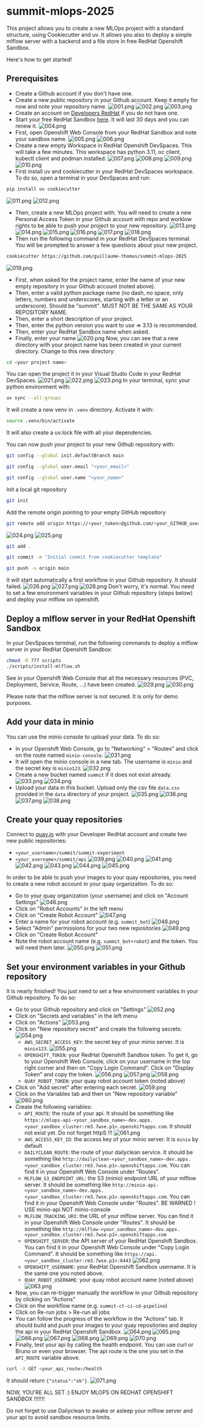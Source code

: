 # summit-mlops-2025

This project allows you to create a new MLOps project with a standard structure, using Cookiecutter and uv.
It allows you also to deploy a simple mlflow server with a backend and a file store in free RedHat Openshift Sandbox.

Here's how to get started!

## Prerequisites
- Create a Github account if you don't have one.
- Create a new public repository in your Github account. Keep it empty for now and note your repository name.
![001.png](assets/001.png)
![002.png](assets/002.png)
![003.png](assets/003.png)
- Create an account on [Developers RedHat](https://developers.redhat.com/) if you do not have one.
- Start your free RedHat Sandbox [here](https://www.sandbox.redhat.com). It will last 30 days and you can renew it.
![004.png](assets/004.png)
- First, open Openshift Web Console from your RedHat Sandbox and note your sandbox name.
![005.png](assets/005.png)
![006.png](assets/006.png)
- Create a new empty Workspace in RedHat Openshift DevSpaces. This will take a few minutes. This workspace has python 3.11, oc client, kubectl client and podman installed.
![007.png](assets/007.png)
![008.png](assets/008.png)
![009.png](assets/009.png)
![010.png](assets/010.png)
- First install uv and cookiecutter in your RedHat DevSpaces workspace. To do so, open a terminal in your DevSpaces and run:
```bash
pip install uv cookiecutter
```
![011.png](assets/011.png)
![012.png](assets/012.png)
- Then, create a new MLOps project with. You will need to create a new Personal Access Token in your Github account with repo and worklow rights to be able to push your project to your new repository.
![013.png](assets/013.png)
![014.png](assets/014.png)
![015.png](assets/015.png)
![016.png](assets/016.png)
![017.png](assets/017.png)
![018.png](assets/018.png)
- Then run the following command in your RedHat DevSpaces terminal. You will be prompted to answer a few questions about your new project.
```bash
cookiecutter https://github.com/guillaume-thomas/summit-mlops-2025
```
![019.png](assets/019.png)
- First, when asked for the project name, enter the name of your new empty repository in your Github account (noted above).
- Then, enter a valid python package name (no dash, no space, only letters, numbers and underscores, starting with a letter or an underscore). Should be "summit". MUST NOT BE THE SAME AS YOUR REPOSITORY NAME.
- Then, enter a short description of your project.
- Then, enter the python version you want to use => 3.13 is recommended.
- Then, enter your RedHat Sandbox name when asked.
- Finally, enter your name
![020.png](assets/020.png)
Now, you can see that a new directory with your project name has been created in your current directory. Change to this new directory:
```bash
cd <your project name>
```

You can open the project it in your Visual Studio Code in your RedHat DevSpaces.
![021.png](assets/021.png)
![022.png](assets/022.png)
![023.png](assets/023.png)
In your terminal, sync your python environment with:
```bash 
uv sync --all-groups
```

It will create a new venv in `.venv` directory. Activate it with:
```bash
source .venv/bin/activate
```

It will also create a uv.lock file with all your dependencies.

You can now push your project to your new Github repository with:
```bash
git config --global init.defaultBranch main
```
```bash
git config --global user.email "<your_email>"
```
```bash
git config --global user.name "<your_name>"
```
Init a local git repository
```bash
git init
```
Add the remote origin pointing to your empty GitHub repository
```bash
git remote add origin https://<your_token>@github.com/<your_GITHUB_username>/<repository_name>.git
```
![024.png](assets/024.png)
![025.png](assets/025.png)
```bash
git add .
```
```bash
git commit -m "Initial commit from cookiecutter template"
```
```bash
git push -u origin main
```

It will start automatically a first workflow in your Github repository. It should failed.
![026.png](assets/026.png)
![027.png](assets/027.png)
![028.png](assets/028.png)
Don't worry, it's normal. You need to set a few environment variables in your Github repository (steps below) and deploy your mlflow on openshift.

## Deploy a mlflow server in your RedHat Openshift Sandbox

In your DevSpaces terminal, run the following commands to deploy a mlflow server in your RedHat Openshift Sandbox:
```bash
chmod -R 777 scripts
./scripts/install-mlflow.sh
```

See in your Openshift Web Console that all the necessary resources (PVC, Deployment, Service, Route, ...) have been created.
![029.png](assets/029.png)
![030.png](assets/030.png)

Please note that the mlflow server is not secured. It is only for demo purposes.

## Add your data in minio
You can use the minio console to upload your data. To do so:
- In your Openshift Web Console, go to "Networking" > "Routes" and click on the route named `minio-console`.
![031.png](assets/031.png)
- It will open the minio console in a new tab. The username is `minio` and the secret key is `minio123`.
![032.png](assets/032.png)
- Create a new bucket named `summit` if it does not exist already.
![033.png](assets/033.png)
![034.png](assets/034.png)
- Upload your data in this bucket. Upload only the csv file `data.csv` provided in the `data` directory of your project.
![035.png](assets/035.png)
![036.png](assets/036.png)
![037.png](assets/037.png)
![038.png](assets/038.png)

## Create your quay repositories

Connect to [quay.io](https://quay.io/) with your Developer RedHat account and create two new public repositories:
- `<your_username>/summit/summit-experiment`
- `<your_username>/summit/api`
![039.png](assets/039.png)
![040.png](assets/040.png)
![041.png](assets/041.png)
![042.png](assets/042.png)
![043.png](assets/043.png)
![044.png](assets/044.png)
![045.png](assets/045.png)

In order to be able to push your images to your quay repositories, you need to create a new robot account in your quay organization. To do so:
- Go to your quay organization (your username) and click on "Account Settings"
![046.png](assets/046.png)
- Click on "Robot Accounts" in the left menu
- Click on "Create Robot Account"
![047.png](assets/047.png)
- Enter a name for your robot account (e.g. `summit_bot`)
![048.png](assets/048.png)
- Select "Admin" permissions for your two new repositories
![049.png](assets/049.png)
- Click on "Create Robot Account"
- Note the robot account name (e.g. `summit_bot+robot`) and the token. You will need them later.
![050.png](assets/050.png)
![051.png](assets/051.png)

## Set your environment variables in your Github repository

It is nearly finished! You just need to set a few environment variables in your Github repository. To do so:
- Go to your Github repository and click on "Settings"
![052.png](assets/052.png)
- Click on "Secrets and variables" in the left menu
- Click on "Actions"
![053.png](assets/053.png)
- Click on "New repository secret" and create the following secrets:
![054.png](assets/054.png)
  - `AWS_SECRET_ACCESS_KEY`: the secret key of your minio server. It is `minio123`.
![055.png](assets/055.png)
  - `OPENSHIFT_TOKEN`: your RedHat Openshift Sandbox token. To get it, go to your Openshift Web Console, click on your username in the top right corner and then on "Copy Login Command". Click on "Display Token" and copy the token.
![056.png](assets/056.png)
![057.png](assets/057.png)
![058.png](assets/058.png)
  - `QUAY_ROBOT_TOKEN`: your quay robot account token (noted above)
- Click on "Add secret" after entering each secret.
![059.png](assets/059.png)
- Click on the Variables tab and then on "New repository variable"
![060.png](assets/060.png)
- Create the following variables: 
  - `API_ROUTE`: the route of your api. It should be something like `https://mlops-api-<your_sandbox_name>-dev.apps.<your_sandbox_cluster:rm3.7wse.p1>.openshiftapps.com`. It should not exist yet. Do not forget httpS !!!
![061.png](assets/061.png)
  - `AWS_ACCESS_KEY_ID`: the access key of your minio server. It is `minio` by default
  - `DAILYCLEAN_ROUTE`: the route of your dailyclean service. It should be something like `http://dailyclean-<your_sandbox_name>-dev.apps.<your_sandbox_cluster:rm3.7wse.p1>.openshiftapps.com`. You can find it in your Openshift Web Console under "Routes".
  - `MLFLOW_S3_ENDPOINT_URL`: the S3 (minio) endpoint URL of your mlflow server. It should be something like `http://minio-api-<your_sandbox_name>-dev.apps.<your_sandbox_cluster:rm3.7wse.p1>.openshiftapps.com`. You can find it in your Openshift Web Console under "Routes". BE WARNED ! USE minio-api NOT minio-console
  - `MLFLOW_TRACKING_URI`: the URL of your mlflow server. You can find it in your Openshift Web Console under "Routes". It should be something like `http://mlflow-<your_sandbox_name>-dev.apps.<your_sandbox_cluster:rm3.7wse.p1>.openshiftapps.com`
  - `OPENSHIFT_SERVER`: the API server of your RedHat Openshift Sandbox. You can find it in your Openshift Web Console under "Copy Login Command". It should be something like `https://api.<your_sandbox_cluster:rm3.7wse.p1>:6443`
![062.png](assets/062.png)
  - `OPENSHIFT_USERNAME`: your RedHat Openshift Sandbox username. It is the same one you noted above.
  - `QUAY_ROBOT_USERNAME`: your quay robot account name (noted above)
![063.png](assets/063.png)
- Now, you can re-trigger manually the workflow in your Github repository by clicking on "Actions"
- Click on the workflow name (e.g. `summit-ct-ci-cd-pipeline`)
- Click on Re-run jobs > Re-run all jobs
- You can follow the progress of the workflow in the "Actions" tab. It should build and push your images to your quay repositories and deploy the api in your RedHat Openshift Sandbox.
![064.png](assets/064.png)
![065.png](assets/065.png)
![066.png](assets/066.png)
![067.png](assets/067.png)
![068.png](assets/068.png)
![069.png](assets/069.png)
![070.png](assets/070.png)
- Finally, test your api by calling the health endpoint. You can use curl or Bruno or even your browser. The api route is the one you set in the `API_ROUTE` variable above.
```bash
curl -X GET <your_api_route>/health
```
It should return `{"status":"ok"}`.
![071.png](assets/071.png)

NOW, YOU'RE ALL SET :) ENJOY MLOPS ON REDHAT OPENSHIFT SANDBOX !!!!!!!

Do not forget to use Dailyclean to awake or asleep your mlflow server and your api to avoid sandbox resource limits.